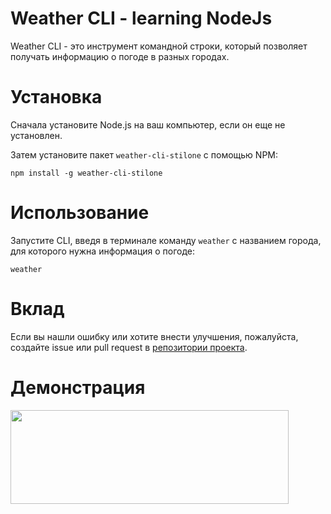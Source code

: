# Weather CLI - learning NodeJs

Weather CLI - это инструмент командной строки, который позволяет получать информацию о погоде в разных городах.

# Установка

Сначала установите Node.js на ваш компьютер, если он еще не установлен.

Затем установите пакет `weather-cli-stilone` с помощью NPM:

```npm install -g weather-cli-stilone```

# Использование

Запустите CLI, введя в терминале команду `weather` с названием города, для которого нужна информация о погоде:

```weather```

# Вклад

Если вы нашли ошибку или хотите внести улучшения, пожалуйста, создайте issue или pull request в [репозитории проекта](https://github.com/Stilone/weather-cli).

# Демонстрация

<img align="center" height="150" width="445" alt="" src="https://raw.githubusercontent.com/Stilone/weather-cli/master/img/weather.jpg" />

